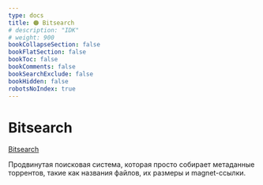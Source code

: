 ```yaml
---
type: docs
title: 🟠 Bitsearch
# description: "IDK"
# weight: 900
bookCollapseSection: false
bookFlatSection: false
bookToc: false
bookComments: false
bookSearchExclude: false
bookHidden: false
robotsNoIndex: true
---
```


# Bitsearch

[Bitsearch](https://bitsearch.to/?nt)

Продвинутая поисковая система, которая просто собирает метаданные торрентов, такие как названия файлов, их размеры и magnet-ссылки.
